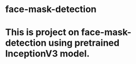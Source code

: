 # face-mask-detection

# This is project on face-mask-detection using pretrained InceptionV3 model.
